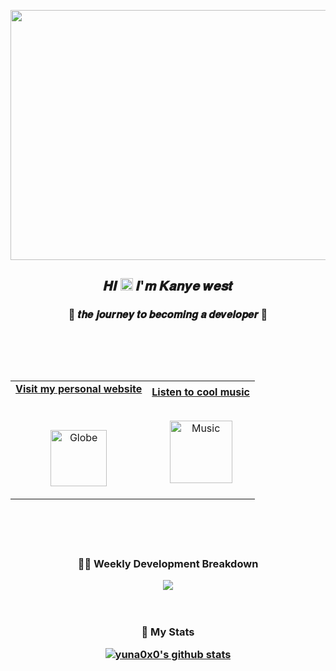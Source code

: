 <p align="center"><img width=600px height=400px src="https://media.tenor.com/o85TZZWORzMAAAAM/kanye-laughing.gif"</p>

<h2 align="center">𝑯𝑰 <img src='https://x.tw93.fun/images/hi.gif' alt='Hi' width="20"/> 𝑰'𝒎 𝑲𝒂𝒏𝒚𝒆 𝒘𝒆𝒔𝒕</h2>
<h3 align="center">🐥 𝒕𝒉𝒆 𝒋𝒐𝒖𝒓𝒏𝒆𝒚 𝒕𝒐 𝒃𝒆𝒄𝒐𝒎𝒊𝒏𝒈 𝒂 𝒅𝒆𝒗𝒆𝒍𝒐𝒑𝒆𝒓 💨
<br><br><br><br><br>

<table width="100%" align="center">
<tr>
<td align="center">
<a href="https://github.com/lennon-jina/lennon-jina">
<strong>Visit my personal website </strong>
<br />
<br />
<br />

<p>

<img alt="Globe" height="90" src="https://github.com/BrunnerLivio/brunnerlivio/raw/master/images/globe.gif">
</a>
</p>

</td>


<td align="center">
<a href="https://www.youtube.com/watch?v=ofaRvNOV4SI">
<strong>Listen to cool music</strong>
<br />
<br />


<p>
<img height="100" alt="Music" src="https://github.com/BrunnerLivio/brunnerlivio/raw/master/images/music.gif"> 
</a>
</p>

</td>
</tr>
</table>

<br><br><br>

🏊‍♂️ Weekly Development Breakdown

<picture>
  <source media="(prefers-color-scheme: dark)" srcset="https://x.tw93.fun/images/wakatime_weekly_language_stats_black.svg">
  <source media="(prefers-color-scheme: light)" srcset="https://x.tw93.fun/images/wakatime_weekly_language_stats.svg">
  <img src="https://x.tw93.fun/images/wakatime_weekly_language_stats.svg">
</picture>

<br><br>
👊 My Stats

<p align="center">
  <a href="https://github.com/yuna0x0"><img src="https://github-readme-stats.vercel.app/api?username=yuna0x0&hide_border=true&show_icons=true" alt="yuna0x0's github stats"></a>
</p>
